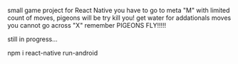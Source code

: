 small game project for React Native
you have to go to meta "M" with limited count of moves, pigeons will be try kill you!
get water for addationals moves
you cannot go across "X"
remember PIGEONS FLY!!!!!

still in progress...

npm i
react-native run-android
